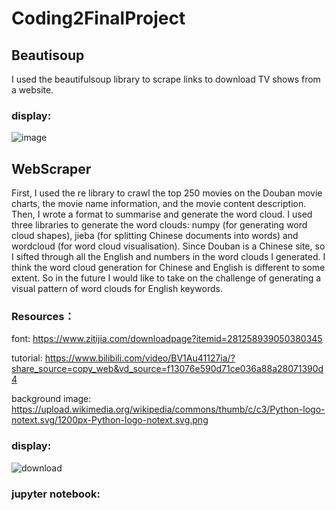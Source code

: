 # Coding2FinalProject

## Beautisoup
I used the beautifulsoup library to scrape links to download TV shows from a website.

### display:
![image](https://user-images.githubusercontent.com/119497753/227047827-dd684a8d-b04d-458c-b307-678d62397cdb.png)

## WebScraper
First, I used the re library to crawl the top 250 movies on the Douban movie charts, the movie name information, and the movie content description. Then, I wrote a format to summarise and generate the word cloud.
I used three libraries to generate the word clouds: numpy (for generating word cloud shapes), jieba (for splitting Chinese documents into words) and wordcloud (for word cloud visualisation).
Since Douban is a Chinese site, so I sifted through all the English and numbers in the word clouds I generated. I think the word cloud generation for Chinese and English is different to some extent. So in the future I would like to take on the challenge of generating a visual pattern of word clouds for English keywords.

### Resources：
font: https://www.zitijia.com/downloadpage?itemid=281258939050380345

tutorial: https://www.bilibili.com/video/BV1Au41127ia/?share_source=copy_web&vd_source=f13076e590d71ce036a88a28071390d4

background image: https://upload.wikimedia.org/wikipedia/commons/thumb/c/c3/Python-logo-notext.svg/1200px-Python-logo-notext.svg.png

### display:
![download](https://user-images.githubusercontent.com/119497753/227310022-8de82dde-0d9e-4539-bdf0-8c553c14600a.png)

### jupyter notebook:

